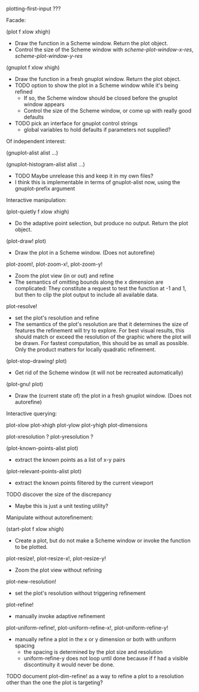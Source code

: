 plotting-first-input ???


Facade:

(plot f xlow xhigh)
- Draw the function in a Scheme window.  Return the plot object.
- Control the size of the Scheme window with *scheme-plot-window-x-res*,
  *scheme-plot-window-y-res*

(gnuplot f xlow xhigh)
- Draw the function in a fresh gnuplot window.  Return the plot object.
- TODO option to show the plot in a Scheme window while it's being refined
  - If so, the Scheme window should be closed before the gnuplot
    window appears
  - Control the size of the Scheme window, or come up with really good defaults
- TODO pick an interface for gnuplot control strings
  - global variables to hold defaults if parameters not supplied?


Of independent interest:

(gnuplot-alist alist ...)

(gnuplot-histogram-alist alist ...)
- TODO Maybe unrelease this and keep it in my own files?
- I think this is implementable in terms of gnuplot-alist now,
  using the gnuplot-prefix argument


Interactive manipulation:

(plot-quietly f xlow xhigh)
- Do the adaptive point selection, but produce no output.  Return the
  plot object.

(plot-draw! plot)
- Draw the plot in a Scheme window.  (Does not autorefine)

plot-zoom!, plot-zoom-x!, plot-zoom-y!
- Zoom the plot view (in or out) and refine
- The semantics of omitting bounds along the x dimension are complicated:
  They constitute a request to test the function at -1 and 1, but then to
  clip the plot output to include all available data.

plot-resolve!
- set the plot's resolution and refine
- The semantics of the plot's resolution are that it determines the
  size of features the refinement will try to explore.  For best
  visual results, this should match or exceed the resolution of the
  graphic where the plot will be drawn.  For fastest computation, this
  should be as small as possible.  Only the product matters for
  locally quadratic refinement.

(plot-stop-drawing! plot)
- Get rid of the Scheme window (it will not be recreated automatically)

(plot-gnu! plot)
- Draw the (current state of) the plot in a fresh gnuplot window.  (Does not
  autorefine)


Interactive querying:

plot-xlow plot-xhigh plot-ylow plot-yhigh plot-dimensions

plot-xresolution ? plot-yresolution ?

(plot-known-points-alist plot)
- extract the known points as a list of x-y pairs

(plot-relevant-points-alist plot)
- extract the known points filtered by the current viewport

TODO discover the size of the discrepancy
- Maybe this is just a unit testing utility?


Manipulate without autorefinement:

(start-plot f xlow xhigh)
- Create a plot, but do not make a Scheme window or invoke the
  function to be plotted.

plot-resize!, plot-resize-x!, plot-resize-y!
- Zoom the plot view without refining

plot-new-resolution!
- set the plot's resolution without triggering refinement

plot-refine!
- manually invoke adaptive refinement

plot-uniform-refine!, plot-uniform-refine-x!, plot-uniform-refine-y!
- manually refine a plot in the x or y dimension or both with uniform spacing
  - the spacing is determined by the plot size and resolution
  - uniform-refine-y does not loop until done because if f had a
    visible discontinuity it would never be done.

TODO document plot-dim-refine! as a way to refine a plot to a
resolution other than the one the plot is targeting?

